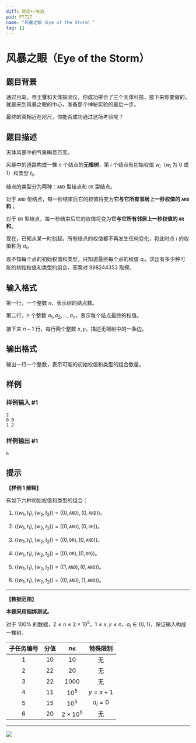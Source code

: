```yaml
---
diff: 提高+/省选-
pid: P7727
name: "风暴之眼（Eye of the Storm）"
tag: []
---
```

# 风暴之眼（Eye of the Storm）
## 题目背景

通过月岛，帝王蟹和天体探测仪，你成功拼合了三个天体科技，接下来你要做的，就是来到风暴之眼的中心，准备那个神秘实验的最后一步。

最终的真相近在咫尺，你能否成功通过这场考验呢？
## 题目描述

天体风暴中的气象瞬息万变。

风暴中的道路构成一棵 $n$ 个结点的**无根树**，第 $i$ 个结点有初始权值 $w_i$（$w_i$ 为 $0$ 或 $1$）和类型 $t_i$。

结点的类型分为两种：$\texttt{AND}$ 型结点和 $\texttt{OR}$ 型结点。

对于 $\texttt{AND}$ 型结点，每一秒结束后它的权值将变为**它与它所有邻居上一秒权值的 $\texttt{AND}$ 和**；

对于 $\texttt{OR}$ 型结点，每一秒结束后它的权值将变为**它与它所有邻居上一秒权值的 $\texttt{OR}$ 和**。

现在，已知从某一时刻起，所有结点的权值都不再发生任何变化，将此时点 $i$ 的权值称为 $a_i$。

现不知每个点的初始权值和类型，只知道最终每个点的权值 $a_i$，求出有多少种可能的初始权值和类型的组合，答案对 $998244353$ 取模。
## 输入格式

第一行，一个整数 $n$，表示树的结点数。

第二行，$n$ 个整数 $a_1, a_2, \ldots , a_n$，表示每个结点最终的权值。

接下来 $n-1$ 行，每行两个整数 $x,y$，描述无根树中的一条边。
## 输出格式

输出一行一个整数，表示可能的初始权值和类型的组合数量。
## 样例

### 样例输入 #1
```
2
0 0
1 2

```
### 样例输出 #1
```
6

```
## 提示

**【样例 1 解释】**

有如下六种初始权值和类型的组合：

1. $((w_1, t_1), (w_2, t_2)) = ((0, \texttt{AND}), (0, \texttt{AND}))$。

2. $((w_1, t_1), (w_2, t_2)) = ((0, \texttt{AND}), (0, \texttt{OR}))$。

3. $((w_1, t_1), (w_2, t_2)) = ((0, \texttt{OR}), (0, \texttt{AND}))$。

4. $((w_1, t_1), (w_2, t_2)) = ((0, \texttt{OR}), (0, \texttt{OR}))$。

5. $((w_1, t_1), (w_2, t_2)) = ((1, \texttt{AND}), (0, \texttt{AND}))$。

6. $((w_1, t_1), (w_2, t_2)) = ((0, \texttt{AND}), (1, \texttt{AND}))$。

---

**【数据范围】**

**本题采用捆绑测试。**

对于 $100 \%$ 的数据，$2 \le n \le 2 \times {10}^5$，$1 \le x, y \le n$，$a_i \in \{ 0, 1 \}$，保证输入构成一棵树。

| 子任务编号 | 分值 | $n\leq$ | 特殊限制 |
|:-:|:-:|:-:|:-:|
| $1$ | $10$ | $10$ | 无 |
| $2$ | $22$ | $20$ | 无 |
| $3$ | $22$ | $1000$ | 无 |
| $4$ | $11$ | ${10}^5$ | $y=x+1$ |
| $5$ | $15$ | ${10}^5$ | $a_i=0$ |
| $6$ | $20$ | $2 \times {10}^5$ | 无 |

---

![](https://cdn.luogu.com.cn/upload/image_hosting/j4citkld.png)
